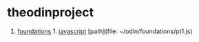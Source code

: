 # theodinproject
  1. [foundations](https://www.theodinproject.com/paths/foundations/courses/foundations#javascript-basics)
    1. [javascript](https://www.theodinproject.com/paths/full-stack-javascript/courses/javascript)
[path](file: ~/odin/foundations/pt1.js)
